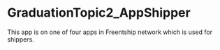 # GraduationTopic2_AppShipper
This app is on one of four apps in Freentship network which is used for shippers.
